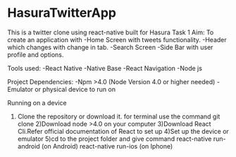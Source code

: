 # HasuraTwitterApp
This is a twitter clone using react-native built for Hasura Task 1
Aim: To create an application with
-Home Screen with tweets functionality.
-Header which changes with change in tab.
-Search Screen
-Side Bar with user profile and options.

Tools used:
-React Native 
-Native Base
-React Navigation
-Node js

Project Dependencies:
-Npm >4.0 (Node Version 4.0 or higher needed)
-Emulator or physical device to run on

Running on a device
1) Clone the repository or download it.
for terminal use the command
git clone 
2)Download node >4.0 on your computer
3)Download React Cli.Refer official documentation of React to set up
4)Set up the device or emulator
5)cd to the project folder and give command
react-native run-android (on Android)
react-native run-ios (on Iphone)

